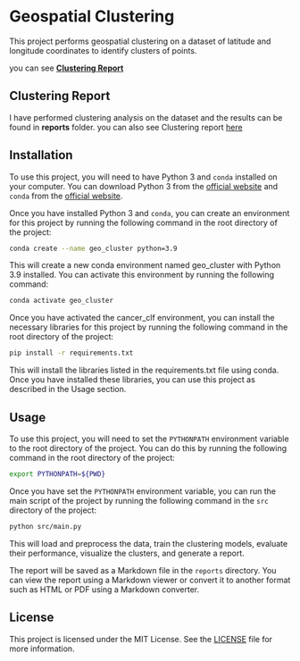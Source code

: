 # Geospatial Clustering

This project performs geospatial clustering on a dataset of latitude and longitude coordinates to identify clusters of points.

you can see [**Clustering Report**](reports/report.md)

## Clustering Report
I have performed clustering analysis on the dataset and the results can be found in **reports** folder.
you can also see Clustering report [here](reports/report.md)


## Installation

To use this project, you will need to have Python 3 and `conda` installed on your computer. You can download Python 3 from the [official website](https://www.python.org/downloads/) and `conda` from the [official website](https://docs.conda.io/en/latest/miniconda.html).

Once you have installed Python 3 and `conda`, you can create an environment for this project by running the following command in the root directory of the project:

```sh
conda create --name geo_cluster python=3.9
```

This will create a new conda environment named geo_cluster with Python 3.9 installed. You can activate this environment by running the following command:

```sh
conda activate geo_cluster
```
Once you have activated the cancer_clf environment, you can install the necessary libraries for this project by running the following command in the root directory of the project:

```sh
pip install -r requirements.txt
```
This will install the libraries listed in the requirements.txt file using conda. Once you have installed these libraries, you can use this project as described in the Usage section.


## Usage

To use this project, you will need to set the `PYTHONPATH` environment variable to the root directory of the project. You can do this by running the following command in the root directory of the project:

```sh
export PYTHONPATH=${PWD}
```

Once you have set the `PYTHONPATH` environment variable, you can run the main script of the project by running the following command in the `src` directory of the project:

```sh
python src/main.py
```

This will load and preprocess the data, train the clustering models, evaluate their performance, visualize the clusters, and generate a report.

The report will be saved as a Markdown file in the `reports` directory. You can view the report using a Markdown viewer or convert it to another format such as HTML or PDF using a Markdown converter.



## License

This project is licensed under the MIT License. See the [LICENSE](LICENSE) file for more information.